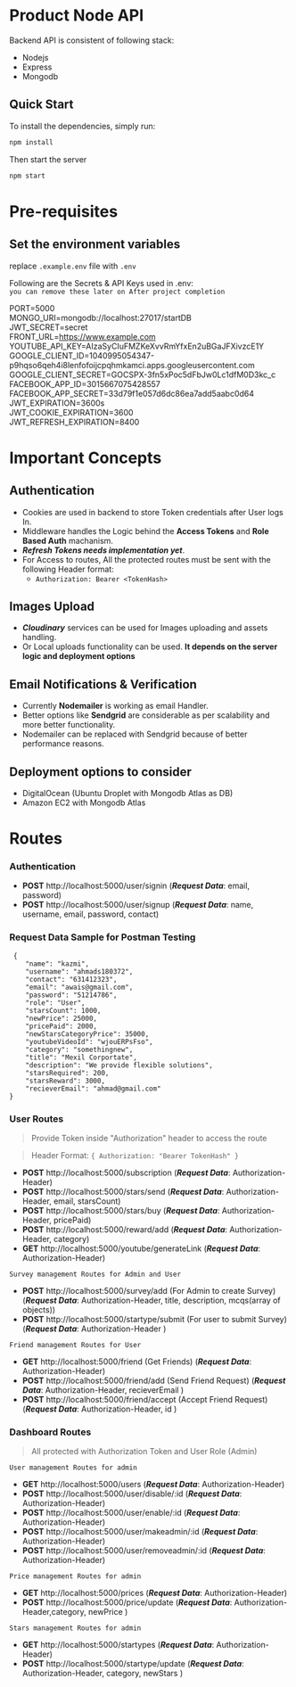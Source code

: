 # Product Node API

Backend API is consistent of following stack:
 - Nodejs
 - Express
 - Mongodb


## Quick Start

To install the dependencies, simply run:

```bash
npm install
```

Then start the server

```bash
npm start
```

# Pre-requisites

## Set the environment variables
replace `.example.env` file with `.env`<br/>

Following are the Secrets & API Keys used in .env: <br/>
`you can remove these later on After project completion` <br/>

PORT=5000<br/>
MONGO_URI=mongodb://localhost:27017/startDB<br/>
JWT_SECRET=secret<br/>
FRONT_URL=https://www.example.com<br/>
YOUTUBE_API_KEY=AIzaSyCIuFMZKeXvvRmYfxEn2uBGaJFXivzcE1Y<br/>
GOOGLE_CLIENT_ID=1040995054347-p9hqso6qeh4i8lenfofoijcpqhmkamci.apps.googleusercontent.com<br/>
GOOGLE_CLIENT_SECRET=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<br/>
FACEBOOK_APP_ID=3015667075428557<br/>
FACEBOOK_APP_SECRET=33d79f1e057d6dc86ea7add5aabc0d64<br/>
JWT_EXPIRATION=3600s<br/>
JWT_COOKIE_EXPIRATION=3600<br/>
JWT_REFRESH_EXPIRATION=8400<br/>

# Important Concepts

## Authentication
 - Cookies are used in backend to store Token credentials after User logs In.
 - Middleware handles the Logic behind the **Access Tokens** and **Role Based Auth** machanism.
 - **_Refresh Tokens needs implementation yet_**.
 - For Access to routes, All the protected routes must be sent with the following Header format:
    - `Authorization: Bearer <TokenHash>`

## Images Upload
 - **_Cloudinary_** services can be used for Images uploading and assets handling.
 - Or Local uploads functionality can be used. **It depends on the server logic and deployment options**

## Email Notifications & Verification
 - Currently **Nodemailer** is working as email Handler.
 - Better options like **Sendgrid** are considerable as per scalability and more better functionality.
 - Nodemailer can be replaced with Sendgrid because of better performance reasons.
 
## Deployment options to consider
 - DigitalOcean (Ubuntu Droplet with Mongodb Atlas as DB)
 - Amazon EC2 with Mongodb Atlas

# Routes
### Authentication 
  - **POST** http://localhost:5000/user/signin (***Request Data***: email, password)  
  - **POST** http://localhost:5000/user/signup (***Request Data***: name, username, email, password, contact)

### Request Data Sample for Postman Testing
```
 {
    "name": "kazmi",
    "username": "ahmads180372",
    "contact": "631412323",
    "email": "awais@gmail.com",
    "password": "51214786",
    "role": "User",
    "starsCount": 1000,
    "newPrice": 25000,
    "pricePaid": 2000,
    "newStarsCategoryPrice": 35000,
    "youtubeVideoId": "wjouERPsFso",
    "category": "somethingnew",
    "title": "Mexil Corportate",
    "description": "We provide flexible solutions",
    "starsRequired": 200,
    "starsReward": 3000,
    "recieverEmail": "ahmad@gmail.com"
}
```

### User Routes
> Provide Token inside "Authorization" header to access the route

> Header Format: `{ Authorization: "Bearer TokenHash" }`
  - **POST** http://localhost:5000/subscription (***Request Data***: Authorization-Header)
  - **POST** http://localhost:5000/stars/send   (***Request Data***: Authorization-Header, email, starsCount)
  - **POST** http://localhost:5000/stars/buy    (***Request Data***: Authorization-Header, pricePaid)
  - **POST** http://localhost:5000/reward/add    (***Request Data***: Authorization-Header, category)
  - **GET** http://localhost:5000/youtube/generateLink    (***Request Data***: Authorization-Header)

` Survey management Routes for Admin and User `

  - **POST** http://localhost:5000/survey/add             (For Admin to create Survey)  (***Request Data***: Authorization-Header, title, description, mcqs(array of objects))
  - **POST** http://localhost:5000/startype/submit        (For user to submit Survey)  (***Request Data***: Authorization-Header )

` Friend management Routes for User `

  - **GET** http://localhost:5000/friend             (Get Friends)  (***Request Data***: Authorization-Header)
  - **POST** http://localhost:5000/friend/add        (Send Friend Request)  (***Request Data***: Authorization-Header, recieverEmail )
  - **POST** http://localhost:5000/friend/accept        (Accept Friend Request)  (***Request Data***: Authorization-Header, id )

### Dashboard Routes
> All protected with Authorization Token and User Role (Admin)

` User management Routes for admin `
  - **GET** http://localhost:5000/users                 (***Request Data***: Authorization-Header)
  - **POST** http://localhost:5000/user/disable/:id     (***Request Data***: Authorization-Header)
  - **POST** http://localhost:5000/user/enable/:id      (***Request Data***: Authorization-Header)
  - **POST** http://localhost:5000/user/makeadmin/:id   (***Request Data***: Authorization-Header)
  - **POST** http://localhost:5000/user/removeadmin/:id (***Request Data***: Authorization-Header)


` Price management Routes for admin `

  - **GET** http://localhost:5000/prices                 (***Request Data***: Authorization-Header)
  - **POST** http://localhost:5000/price/update          (***Request Data***: Authorization-Header,category, newPrice )

` Stars management Routes for admin `

  - **GET** http://localhost:5000/startypes                 (***Request Data***: Authorization-Header)
  - **POST** http://localhost:5000/startype/update          (***Request Data***: Authorization-Header, category, newStars )
